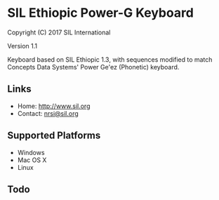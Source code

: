 SIL Ethiopic Power-G Keyboard
=============================

Copyright (C) 2017 SIL International

Version 1.1

Keyboard based on SIL Ethiopic 1.3, with sequences modified to match
Concepts Data Systems' Power Ge'ez (Phonetic) keyboard.

Links
-----

 * Home:     <http://www.sil.org>
 * Contact:  <nrsi@sil.org>

Supported Platforms
-------------------
 * Windows
 * Mac OS X
 * Linux

Todo
----
